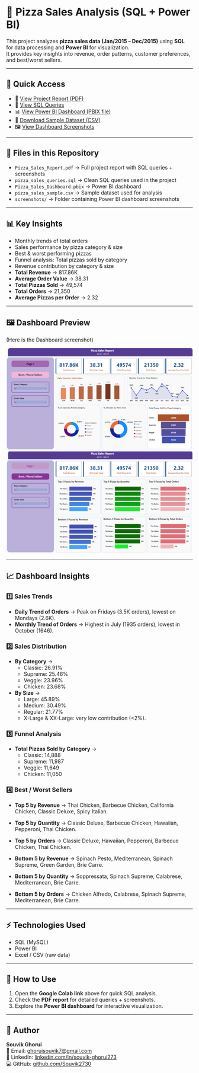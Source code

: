 # 🍕 Pizza Sales Analysis (SQL + Power BI)
This project analyzes **pizza sales data (Jan/2015 – Dec/2015)** using **SQL** for data processing and **Power BI** for visualization.  
It provides key insights into revenue, order patterns, customer preferences, and best/worst sellers.

---

## 🚀 Quick Access  
- 📄 [View Project Report (PDF)](Pizza_Sales_Report.pdf)  
- 📜 [View SQL Queries](./pizza_sales_queries.sql)  
- 📊 [View Power BI Dashboard (PBIX file)](./Pizza_Sales_Dashboard.pbix)  
- 📂 [Download Sample Dataset (CSV)](./pizza_sales_sample.csv)  
- 🖼️ [View Dashboard Screenshots](./screenshots/)  

---

## 📂 Files in this Repository
- `Pizza_Sales_Report.pdf` → Full project report with SQL queries + screenshots  
- `pizza_sales_queries.sql` → Clean SQL queries used in the project  
- `Pizza_Sales_Dashboard.pbix` → Power BI dashboard 
- `pizza_sales_sample.csv` → Sample dataset used for analysis  
- `screenshots/` → Folder containing Power BI dashboard screenshots  

---

## 📊 Key Insights
- Monthly trends of total orders  
- Sales performance by pizza category & size  
- Best & worst performing pizzas  
- Funnel analysis: Total pizzas sold by category  
- Revenue contribution by category & size  
- **Total Revenue** → 817.86K  
- **Average Order Value** → 38.31  
- **Total Pizzas Sold** → 49,574  
- **Total Orders** → 21,350  
- **Average Pizzas per Order** → 2.32  

---

## 🖼️ Dashboard Preview
(Here is the Dashboard screenshot)


![Pizza Sales Dashboard](https://github.com/Souvik2730/pizza-sales-analysis/blob/main/screenshots/Screenshot%202025-08-17%20221308.png)
![Pizza Sales Dashboard](https://github.com/Souvik2730/pizza-sales-analysis/blob/main/screenshots/Screenshot%202025-08-17%20221340.png)

---

## 📈 Dashboard Insights

### 1️⃣ Sales Trends
- **Daily Trend of Orders** → Peak on Fridays (3.5K orders), lowest on Mondays (2.6K).  
- **Monthly Trend of Orders** → Highest in July (1935 orders), lowest in October (1646).  

### 2️⃣ Sales Distribution
- **By Category** →  
  - Classic: 26.91%  
  - Supreme: 25.46%  
  - Veggie: 23.96%  
  - Chicken: 23.68%  
- **By Size** →  
  - Large: 45.89%  
  - Medium: 30.49%  
  - Regular: 21.77%  
  - X-Large & XX-Large: very low contribution (<2%).  

### 3️⃣ Funnel Analysis
- **Total Pizzas Sold by Category** →  
  - Classic: 14,888  
  - Supreme: 11,987  
  - Veggie: 11,649  
  - Chicken: 11,050  

### 4️⃣ Best / Worst Sellers
- **Top 5 by Revenue** → Thai Chicken, Barbecue Chicken, California Chicken, Classic Deluxe, Spicy Italian.  
- **Top 5 by Quantity** → Classic Deluxe, Barbecue Chicken, Hawaiian, Pepperoni, Thai Chicken.  
- **Top 5 by Orders** → Classic Deluxe, Hawaiian, Pepperoni, Barbecue Chicken, Thai Chicken.  

- **Bottom 5 by Revenue** → Spinach Pesto, Mediterranean, Spinach Supreme, Green Garden, Brie Carre.  
- **Bottom 5 by Quantity** → Soppressata, Spinach Supreme, Calabrese, Mediterranean, Brie Carre.  
- **Bottom 5 by Orders** → Chicken Alfredo, Calabrese, Spinach Supreme, Mediterranean, Brie Carre.  

---

## ⚡ Technologies Used
- SQL (MySQL)
- Power BI
- Excel / CSV (raw data)

---

## 🚀 How to Use
1. Open the **Google Colab link** above for quick SQL analysis.  
2. Check the **PDF report** for detailed queries + screenshots.  
3. Explore the **Power BI dashboard** for interactive visualization.  

---

## 🙋 Author
**Souvik Ghorui**  
📧 Email: ghoruisouvik7@gmail.com  
🔗 LinkedIn: [linkedin.com/in/souvik-ghorui273](https://linkedin.com/in/souvik-ghorui273)  
💻 GitHub: [github.com/Souvik2730](https://github.com/Souvik2730) 









